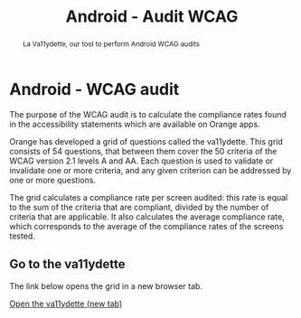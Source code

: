 ﻿---
title: "Android - Audit WCAG"
abstract: "La Va11ydette, our tool to perform Android WCAG audits"
---

# Android - WCAG audit

The purpose of the WCAG audit is to calculate the compliance rates found in the accessibility statements which are available on Orange apps.

Orange has developed a grid of questions called the va11ydette. This grid consists of 54 questions, that between them cover the 50 criteria of the WCAG version 2.1 levels A and AA. Each question is used to validate or invalidate one or more criteria, and any given criterion can be addressed by one or more questions. 

The grid calculates a compliance rate per screen audited: this rate is equal to the sum of the criteria that are compliant, divided by the number of criteria that are applicable. It also calculates the average compliance rate, which corresponds to the average of the compliance rates of the screens tested. 

## Go to the va11ydette

The link below opens the grid in a new browser tab.   

<a href="https://la-va11ydette.orange.com/?list=wcag-android&lang=en" target="_blank" rel="noopener noreferrer" class="btn btn-outline-secondary" title="Open the va11ydette (new tab)">Open the va11ydette <span class="visually-hidden"> (new tab)</span></a>
